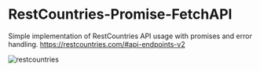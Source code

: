 # RestCountries-Promise-FetchAPI

Simple implementation of RestCountries API usage with promises and error handling.
https://restcountries.com/#api-endpoints-v2 

 
![restcountries](https://user-images.githubusercontent.com/24496846/215273320-d5f7bda6-45d9-4cfe-bf2c-8fb48629543c.gif)
